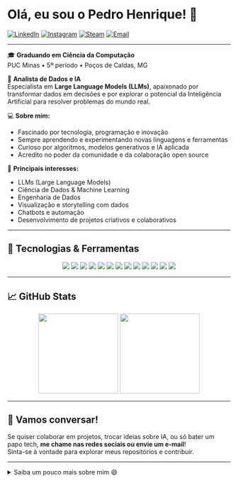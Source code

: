 # Olá, eu sou o Pedro Henrique! 👋

[![LinkedIn](https://img.shields.io/badge/-LinkedIn-0077B5?style=flat-square&logo=linkedin&logoColor=white&link=https://www.linkedin.com/in/pedro-amaral-220882271/)](https://www.linkedin.com/in/pedro-amaral-220882271/)
[![Instagram](https://img.shields.io/badge/-Instagram-E4405F?style=flat-square&logo=instagram&logoColor=white&link=https://www.instagram.com/pedrofamaral/)](https://www.instagram.com/pedrofamaral/)
[![Steam](https://img.shields.io/badge/-Steam-000000?style=flat-square&logo=steam&logoColor=white&link=https://steamcommunity.com/profiles/76561199101877277/)](https://steamcommunity.com/profiles/76561199101877277/)
[![Email](https://img.shields.io/badge/-Email-181717?style=flat-square&logo=gmail&logoColor=white)](mailto:pedrofamaral@yahoo.com.br)

---

🎓 **Graduando em Ciência da Computação**  
PUC Minas • 5º período • Poços de Caldas, MG

🔎 **Analista de Dados e IA**  
Especialista em **Large Language Models (LLMs)**, apaixonado por transformar dados em decisões e por explorar o potencial da Inteligência Artificial para resolver problemas do mundo real.

💻 **Sobre mim:**  
- Fascinado por tecnologia, programação e inovação  
- Sempre aprendendo e experimentando novas linguagens e ferramentas  
- Curioso por algoritmos, modelos generativos e IA aplicada  
- Acredito no poder da comunidade e da colaboração open source

🌟 **Principais interesses:**  
- LLMs (Large Language Models)
- Ciência de Dados & Machine Learning
- Engenharia de Dados
- Visualização e storytelling com dados
- Chatbots e automação
- Desenvolvimento de projetos criativos e colaborativos

---

## 🚀 Tecnologias & Ferramentas

<p align="center">
  <img src="https://img.shields.io/badge/Python-3776AB?style=for-the-badge&logo=python&logoColor=white"/>
  <img src="https://img.shields.io/badge/Jupyter-F37626?style=for-the-badge&logo=jupyter&logoColor=white"/>
  <img src="https://img.shields.io/badge/Pandas-150458?style=for-the-badge&logo=pandas&logoColor=white"/>
  <img src="https://img.shields.io/badge/Numpy-013243?style=for-the-badge&logo=numpy&logoColor=white"/>
  <img src="https://img.shields.io/badge/Scikit--Learn-F7931E?style=for-the-badge&logo=scikit-learn&logoColor=white"/>
  <img src="https://img.shields.io/badge/TensorFlow-FF6F00?style=for-the-badge&logo=tensorflow&logoColor=white"/>
  <img src="https://img.shields.io/badge/PyTorch-EE4C2C?style=for-the-badge&logo=pytorch&logoColor=white"/>
  <img src="https://img.shields.io/badge/SQL-4479A1?style=for-the-badge&logo=postgresql&logoColor=white"/>
  <img src="https://img.shields.io/badge/Git-F05032?style=for-the-badge&logo=git&logoColor=white"/>
  <img src="https://img.shields.io/badge/Selenium-43B02A?style=for-the-badge&logo=selenium&logoColor=white"/>
  <img src="https://img.shields.io/badge/BeautifulSoup4-4B8BBE?style=for-the-badge&logo=python&logoColor=white"/>
  <img src="https://img.shields.io/badge/Requests-007ACC?style=for-the-badge&logo=python&logoColor=white"/>
  <img src="https://img.shields.io/badge/WebScraping-FF9900?style=for-the-badge&logo=python&logoColor=white"/>
</p>


---

## 📈 **GitHub Stats**
<div align="center">
  <img height="180em" src="https://github-readme-stats.vercel.app/api?username=pedrofamaral&show_icons=true&theme=default&count_private=true"/>
  <img height="180em" src="https://github-readme-stats.vercel.app/api/top-langs/?username=pedrofamaral&layout=compact&langs_count=7&theme=default"/>
</div>

---

## 🤝 **Vamos conversar!**
Se quiser colaborar em projetos, trocar ideias sobre IA, ou só bater um papo tech, **me chame nas redes sociais ou envie um e-mail**!  
Sinta-se à vontade para explorar meus repositórios e contribuir.

---

<details>
  <summary>Saiba um pouco mais sobre mim 😄</summary>
  • 🎮 Gamer nas horas vagas<br>
  • ☕️ Apaixonado por café<br>
  • 📚 Sempre aprendendo algo novo<br>
</details>
